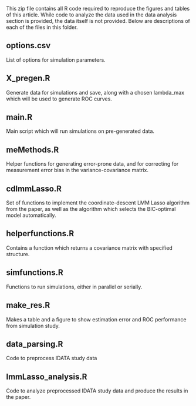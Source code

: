 This zip file contains all R code required to reproduce the figures and tables of this article. While code to analyze the data used in the data analysis section is provided, the data itself is not provided. Below are descriptions of each of the files in this folder.

## options.csv
List of options for simulation parameters.

## X_pregen.R
Generate data for simulations and save, along with a chosen lambda_max which will be used to generate ROC curves.

## main.R
Main script which will run simulations on pre-generated data.

## meMethods.R
Helper functions for generating error-prone data, and for correcting for measurement error bias in the variance-covariance matrix.

## cdlmmLasso.R
Set of functions to implement the coordinate-descent LMM Lasso algorithm from the paper, as well as the algorithm which selects the BIC-optimal model automatically.

## helperfunctions.R
Contains a function which returns a covariance matrix with specified structure.

## simfunctions.R
Functions to run simulations, either in parallel or serially.

## make_res.R
Makes a table and a figure to show estimation error and ROC performance from simulation study.

## data_parsing.R
Code to preprocess IDATA study data

## lmmLasso_analysis.R
Code to analyze preprocessed IDATA study data and produce the results in the paper.